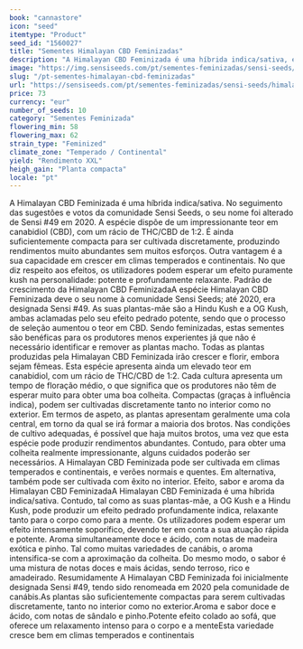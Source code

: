```yaml
---
book: "cannastore"
icon: "seed"
itemtype: "Product"
seed_id: "1560027"
title: "Sementes Himalayan CBD Feminizadas"
description: "A Himalayan CBD Feminizada é uma híbrida indica/sativa, escolhida pela comunidade de canábis. Efeito pedrado potente e relaxante, aroma doce e ácido."
image: "https://img.sensiseeds.com/pt/sementes-feminizadas/sensi-seeds/himalayan-cbd-feminizadas-image.png"
slug: "/pt-sementes-himalayan-cbd-feminizadas"
url: "https://sensiseeds.com/pt/sementes-feminizadas/sensi-seeds/himalayan-cbd-feminizadas?a_aid=cannastore"
price: 73
currency: "eur"
number_of_seeds: 10
category: "Sementes Feminizada"
flowering_min: 58
flowering_max: 62
strain_type: "Feminized"
climate_zone: "Temperado / Continental"
yield: "Rendimento XXL"
heigh_gain: "Planta compacta"
locale: "pt"
---
```

A Himalayan CBD Feminizada é uma híbrida indica/sativa. No seguimento das sugestões e votos da comunidade Sensi Seeds, o seu nome foi alterado de Sensi #49 em 2020. A espécie dispõe de um impressionante teor em canabidiol (CBD), com um rácio de THC/CBD de 1:2. É ainda suficientemente compacta para ser cultivada discretamente, produzindo rendimentos muito abundantes sem muitos esforços. Outra vantagem é a sua capacidade em crescer em climas temperados e continentais. No que diz respeito aos efeitos, os utilizadores podem esperar um efeito puramente kush na personalidade: potente e profundamente relaxante. Padrão de crescimento da Himalayan CBD FeminizadaA espécie Himalayan CBD Feminizada deve o seu nome à comunidade Sensi Seeds; até 2020, era designada Sensi #49. As suas plantas-mãe são a Hindu Kush e a OG Kush, ambas aclamadas pelo seu efeito pedrado potente, sendo que o processo de seleção aumentou o teor em CBD. Sendo feminizadas, estas sementes são benéficas para os produtores menos experientes já que não é necessário identificar e remover as plantas macho. Todas as plantas produzidas pela Himalayan CBD Feminizada irão crescer e florir, embora sejam fêmeas. Esta espécie apresenta ainda um elevado teor em canabidiol, com um rácio de THC/CBD de 1:2. Cada cultura apresenta um tempo de floração médio, o que significa que os produtores não têm de esperar muito para obter uma boa colheita. Compactas (graças à influência indica), podem ser cultivadas discretamente tanto no interior como no exterior. Em termos de aspeto, as plantas apresentam geralmente uma cola central, em torno da qual se irá formar a maioria dos brotos. Nas condições de cultivo adequadas, é possível que haja muitos brotos, uma vez que esta espécie pode produzir rendimentos abundantes. Contudo, para obter uma colheita realmente impressionante, alguns cuidados poderão ser necessários. A Himalayan CBD Feminizada pode ser cultivada em climas temperados e continentais, e verões normais e quentes. Em alternativa, também pode ser cultivada com êxito no interior. Efeito, sabor e aroma da Himalayan CBD FeminizadaA Himalayan CBD Feminizada é uma híbrida indica/sativa. Contudo, tal como as suas plantas-mãe, a OG Kush e a Hindu Kush, pode produzir um efeito pedrado profundamente indica, relaxante tanto para o corpo como para a mente. Os utilizadores podem esperar um efeito intensamente soporífico, devendo ter em conta a sua atuação rápida e potente. Aroma simultaneamente doce e ácido, com notas de madeira exótica e pinho. Tal como muitas variedades de canábis, o aroma intensifica-se com a aproximação da colheita. Do mesmo modo, o sabor é uma mistura de notas doces e mais ácidas, sendo terroso, rico e amadeirado. Resumidamente A Himalayan CBD Feminizada foi inicialmente designada Sensi #49, tendo sido renomeada em 2020 pela comunidade de canábis.As plantas são suficientemente compactas para serem cultivadas discretamente, tanto no interior como no exterior.Aroma e sabor doce e ácido, com notas de sândalo e pinho.Potente efeito colado ao sofá, que oferece um relaxamento intenso para o corpo e a menteEsta variedade cresce bem em climas temperados e continentais

